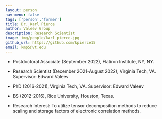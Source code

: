 ```yaml
---
layout: person
nav-menu: false
tags: ['person','former']
title: Dr. Karl Pierce
author: Valeev Group
description: Research Scientist
image: img/people/karl_pierce.jpg
github_url: https://github.com/kpierce15
email: kmp5@vt.edu
---
```

- Postdoctoral Associate (September 2022), Flatiron Institute, NY, NY. 
- Research Scientist (December 2021-August 2022), Virginia Tech, VA. Supervisor: Edward Valeev
- PhD (2016-2021), Virginia Tech, VA. Supervisor: Edward Valeev
- BS (2012-2016), Rice University, Houston, Texas.


- Research Interest:
  To utilize tensor decomposition methods to reduce scaling and storage
  factors of electronic correlation methods.

